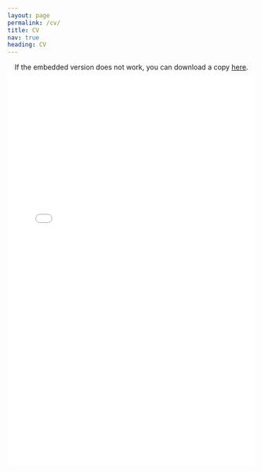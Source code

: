 ```yaml
---
layout: page
permalink: /cv/
title: CV
nav: true
heading: CV
---
```



<center>
If the embedded version does not work, you can download a copy <a href="/assets/pdf/Schaposnik_CV_2022.pdf" target="_blank">here</a>.
<object data="/assets/pdf/Schaposnik_CV_2022.pdf#view=FitH&pagemode=none" width="100%" height="800px" type="application/pdf">
    <embed src="/assets/pdf/Schaposnik_CV_2022.pdf#view=FitH&pagemode=none" width="100%" height="800px" type="application/pdf" />
</object>
</center>